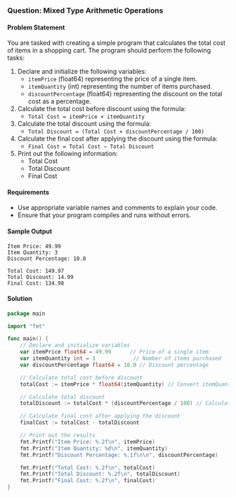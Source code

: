 ### Question: Mixed Type Arithmetic Operations

#### Problem Statement
You are tasked with creating a simple program that calculates the total cost of items in a shopping cart. The program should perform the following tasks:

1. Declare and initialize the following variables:
    - `itemPrice` (float64) representing the price of a single item.
    - `itemQuantity` (int) representing the number of items purchased.
    - `discountPercentage` (float64) representing the discount on the total cost as a percentage.
2. Calculate the total cost before discount using the formula:
    - `Total Cost = itemPrice × itemQuantity`
3. Calculate the total discount using the formula:
    - `Total Discount = (Total Cost × discountPercentage / 100)`
4. Calculate the final cost after applying the discount using the formula:
    - `Final Cost = Total Cost − Total Discount`
5. Print out the following information:
    - Total Cost
    - Total Discount
    - Final Cost

#### Requirements
- Use appropriate variable names and comments to explain your code.
- Ensure that your program compiles and runs without errors.

#### Sample Output
```
Item Price: 49.99
Item Quantity: 3
Discount Percentage: 10.0

Total Cost: 149.97
Total Discount: 14.99
Final Cost: 134.98
```

#### Solution
```go
package main

import "fmt"

func main() {
    // Declare and initialize variables
    var itemPrice float64 = 49.99      // Price of a single item
    var itemQuantity int = 3            // Number of items purchased
    var discountPercentage float64 = 10.0 // Discount percentage

    // Calculate total cost before discount
    totalCost := itemPrice * float64(itemQuantity) // Convert itemQuantity to float64 for multiplication

    // Calculate total discount
    totalDiscount := totalCost * (discountPercentage / 100) // Calculate discount

    // Calculate final cost after applying the discount
    finalCost := totalCost - totalDiscount

    // Print out the results
    fmt.Printf("Item Price: %.2f\n", itemPrice)
    fmt.Printf("Item Quantity: %d\n", itemQuantity)
    fmt.Printf("Discount Percentage: %.1f\n\n", discountPercentage)

    fmt.Printf("Total Cost: %.2f\n", totalCost)
    fmt.Printf("Total Discount: %.2f\n", totalDiscount)
    fmt.Printf("Final Cost: %.2f\n", finalCost)
}
```
